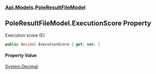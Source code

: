 ### [Api.Models](Api_Models.md 'Api.Models').[PoleResultFileModel](Api_Models_PoleResultFileModel.md 'Api.Models.PoleResultFileModel')
## PoleResultFileModel.ExecutionScore Property
Execution score (E)  
```csharp
public decimal ExecutionScore { get; set; }
```
#### Property Value
[System.Decimal](https://docs.microsoft.com/en-us/dotnet/api/System.Decimal 'System.Decimal')
